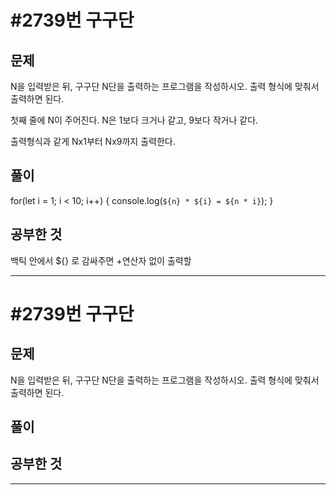 # #2739번 구구단

## 문제

N을 입력받은 뒤, 구구단 N단을 출력하는 프로그램을 작성하시오. 출력 형식에 맞춰서 출력하면 된다.

첫째 줄에 N이 주어진다. N은 1보다 크거나 같고, 9보다 작거나 같다.

출력형식과 같게 Nx1부터 Nx9까지 출력한다.




## 풀이

for(let i = 1; i < 10; i++) {
  console.log(`${n} * ${i} = ${n * i}`);
  }


## 공부한 것

백틱 안에서 ${} 로 감싸주면 +연산자 없이 출력할 





*** 
# #2739번 구구단

## 문제

N을 입력받은 뒤, 구구단 N단을 출력하는 프로그램을 작성하시오. 출력 형식에 맞춰서 출력하면 된다.




## 풀이






## 공부한 것







*** 

